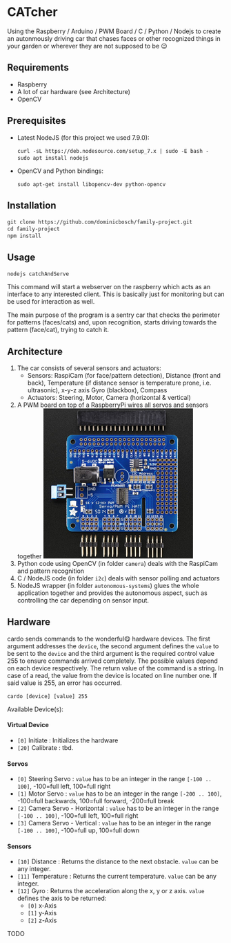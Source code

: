 CATcher
=======

Using the Raspberry / Arduino / PWM Board / C / Python / Nodejs to create an autonmously driving car that chases faces or other recognized things in your garden or wherever they are not supposed to be :wink:

Requirements
------------

* Raspberry
* A lot of car hardware (see Architecture)
* OpenCV

Prerequisites
-------------

* Latest NodeJS (for this project we used 7.9.0):

      curl -sL https://deb.nodesource.com/setup_7.x | sudo -E bash -
      sudo apt install nodejs

* OpenCV and Python bindings:

      sudo apt-get install libopencv-dev python-opencv


Installation
------------

    git clone https://github.com/dominicbosch/family-project.git
    cd family-project
    npm install


Usage
-----

    nodejs catchAndServe

This command will start a webserver on the raspberry which acts as an interface to any interested client. This is basically just for monitoring but can be used for interaction as well.

The main purpose of the program is a sentry car that checks the perimeter for patterns (faces/cats) and, upon recognition, starts driving towards the pattern (face/cat), trying to catch it.

Architecture
------------

1. The car consists of several sensors and actuators: 
	- Sensors: RaspiCam (for face/pattern detection), Distance (front and back), Temperature (if distance sensor is temperature prone, i.e. ultrasonic), x-y-z axis Gyro (blackbox), Compass
	- Actuators: Steering, Motor, Camera (horizontal & vertical)
2. A PWM board on top of a RaspberryPi wires all servos and sensors together ![pwm servo hat](devdocs/pwmhat.jpg)
3. Python code using OpenCV (in folder `camera`) deals with the RaspiCam and pattern recognition
4. C / NodeJS code (in folder `i2c`) deals with sensor polling and actuators
5. NodeJS wrapper  (in folder `autonomous-systems`) glues the whole application together and provides the autonomous aspect, such as controlling the car depending on sensor input.

Hardware
--------

cardo sends commands to the wonderful:yum: hardware devices. The first argument addresses the `device`, the second argument defines the `value` to be sent to the `device` and the third argument is the required control value 255 to ensure commands arrived completely. The possible values depend on each device respectively. The return value of the command is a string. In case of a read, the value from the device is located on line number one. If said value is 255, an error has occurred.

    cardo [device] [value] 255

Available Device(s):

#### Virtual Device ####

* `[0]` Initiate : Initializes the hardware
* `[20]` Calibrate : tbd.

#### Servos ####

* `[0]` Steering Servo : `value` has to be an integer in the range `[-100 .. 100]`, -100=full left, 100=full right
* `[1]` Motor Servo : `value` has to be an integer in the range `[-200 .. 100]`, -100=full backwards, 100=full forward, -200=full break
* `[2]` Camera Servo - Horizontal : `value` has to be an integer in the range `[-100 .. 100]`, -100=full left, 100=full right
* `[3]` Camera Servo - Vertical : `value` has to be an integer in the range `[-100 .. 100]`, -100=full up, 100=full down

#### Sensors ####

* `[10]` Distance : Returns the distance to the next obstacle. `value` can be any integer.
* `[11]` Temperature : Returns the current temperature. `value` can be any integer.
* `[12]` Gyro : Returns the acceleration along the x, y or z axis. `value` defines the axis to be returned:
    * `[0]` x-Axis
    * `[1]` y-Axis
    * `[2]` z-Axis

 TODO

    
